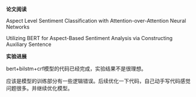 **论文阅读**

Aspect Level Sentiment Classification with Attention-over-Attention Neural Networks

Utilizing BERT for Aspect-Based Sentiment Analysis via Constructing Auxiliary Sentence

**实验进展**

bert+bilstm+crf模型的代码已经完成，实验结果不是很理想。

应该是模型的训练部分有一些逻辑错误。后续优化一下代码，自己动手写代码感觉问题很多。并继续优化模型。